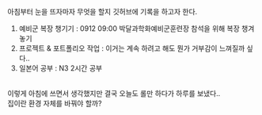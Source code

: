 아침부터 눈을 뜨자마자 무엇을 할지 깃허브에 기록을 하고자 한다. <br>
1. 예비군 복장 챙기기 : 0912 09:00 박달과학화예비군훈련장 참석을 위해 복장 챙겨 놓기 <br>
2. 프로젝트 & 포트폴리오 작업 : 이거는 계속 하려고 해도 뭔가 거부감이 느껴질까 싶다.. <br>
3. 일본어 공부 : N3 2시간 공부 <br>
<br>
이렇게 아침에 쓰면서 생각했지만 결국 오늘도 롤만 하다가 하루를 보냈다.. <br>
집이란 환경 자체를 바꿔야 할까? <br>
